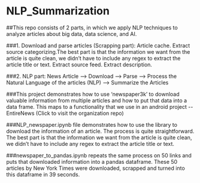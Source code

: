 # NLP_Summarization

##This repo consists of 2 parts, in which we apply NLP techniques to analyze articles about big data, data science, and AI.

###1. Download and parse articles (Scrapping part):
Article cache.
Extract source categorizing.The best part is that the information we want from the article is quite clean, we didn’t have to include any regex to extract the article title or text.
Extract source feed.
Extract description.

###2. NLP part:
News Article --> Download --> Parse --> Process the Natural Language of the articles (NLP) --> Summarize the Articles 


###This project demonstrates how to use ‘newspaper3k’ to download valuable information from multiple articles and how to put that data into a data frame. This maps to a functionality that we use in an android project -- EntireNews (Click to visit the organization repo)

###NLP_newspaper.ipynb file demonstrates how to use the library to download the information of an article. 
The process is quite straightforward. The best part is that the information we want from the article is quite clean, we didn’t have to include any regex to extract the article title or text.

###newspaper_to_pandas.ipynb repeats the same process on 50 links and puts that downloaded information into a pandas dataframe. These 50 articles by New York Times were downloaded, scrapped and turned into this dataframe in 39 seconds. 


